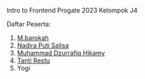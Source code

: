 Intro to Frontend Progate 2023 Kelompok J4

Daftar Peserta:
<br>
1. <a href="https://github.com/mbarokah">M.barokah</a>
2. <a href="https://github.com/NadiraPS">Nadira Puti Salisa</a>
3. <a href="https://github.com/rafiq08">Muhammad Dzurrafiq Hikamy</a>
4. <a href="https://github.com/tantirestu">Tanti Restu</a>
5. <a>Yogi</a>
